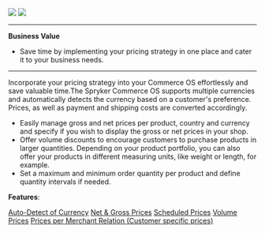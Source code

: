 <div class='feature-text'>
    <div class='feature-images'>
    <img class="light-mode" src="https://spryker.s3.eu-central-1.amazonaws.com/docs/Document+360/Capabilities+icons/light/price.svg"/>
    <img class="dark-mode" src="https://spryker.s3.eu-central-1.amazonaws.com/docs/Document+360/Capabilities+icons/dark/price.svg"/>
    </div>
    <div class="feature-text-wrap">

***
**Business Value**
* Save time by implementing your pricing strategy in one place and cater it to your business needs.     
***
 
Incorporate your pricing strategy into your Commerce OS effortlessly and save valuable time.The Spryker Commerce OS supports multiple currencies and automatically detects the currency based on a customer's preference. Prices, as well as payment and shipping costs are converted accordingly.

- Easily manage gross and net prices per product, country and currency and specify if you wish to display the gross or net prices in your shop.
- Offer volume discounts to encourage customers to purchase products in larger quantities. Depending on your product portfolio, you can also offer your products in different measuring units, like weight or length, for example.
- Set a maximum and minimum order quantity per product and define quantity intervals if needed.
</div>
</div>

**Features**:
<div>
<a class="feature-link" href="https://documentation.spryker.com/docs/auto-detect-currency">Auto-Detect of Currency</a>
<a class="feature-link" href="https://documentation.spryker.com/docs/net-gross-price">Net & Gross Prices</a>
<a class="feature-link" href="https://documentation.spryker.com/docs/scheduled-prices-201907">Scheduled Prices</a>
<a class="feature-link" href="https://documentation.spryker.com/docs/volume-prices">Volume Prices</a>
    <a class="feature-link" href="https://documentation.spryker.com/docs/price-per-merchant-relation">Prices per Merchant Relation (Customer specific prices)</a> 
</div>